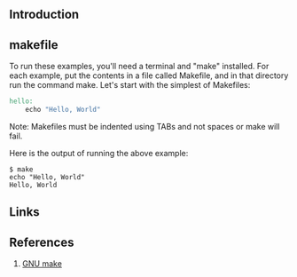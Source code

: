 ## Introduction


## makefile

To run these examples, you'll need a terminal and "make" installed. 
For each example, put the contents in a file called Makefile, and in that directory run the command make. Let's start with the simplest of Makefiles:
```makefile
hello:
    echo "Hello, World"
```

Note: Makefiles must be indented using TABs and not spaces or make will fail.

Here is the output of running the above example:

```shell
$ make
echo "Hello, World"
Hello, World
```



## Links


## References

1. [GNU make](https://www.gnu.org/software/make/manual/make.html)